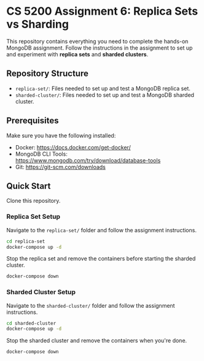 # CS 5200 Assignment 6: Replica Sets vs Sharding

This repository contains everything you need to complete the hands-on MongoDB assignment. 
Follow the instructions in the assignment to set up and experiment with **replica sets** and **sharded clusters**.

## Repository Structure

- `replica-set/`: Files needed to set up and test a MongoDB replica set.
- `sharded-cluster/`: Files needed to set up and test a MongoDB sharded cluster.

## Prerequisites

Make sure you have the following installed:

- Docker: https://docs.docker.com/get-docker/
- MongoDB CLI Tools: https://www.mongodb.com/try/download/database-tools
- Git: https://git-scm.com/downloads

## Quick Start

Clone this repository.

### Replica Set Setup

Navigate to the `replica-set/` folder and follow the assignment instructions.

```bash
cd replica-set
docker-compose up -d
```

Stop the replica set and remove the containers before starting the sharded cluster.

```bash
docker-compose down
```

### Sharded Cluster Setup

Navigate to the `sharded-cluster/` folder and follow the assignment instructions.

```bash
cd sharded-cluster
docker-compose up -d
```

Stop the sharded cluster and remove the containers when you're done.

```bash
docker-compose down
```

